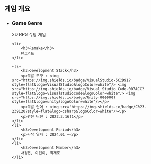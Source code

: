 <h2 id="Outline">게임 개요</h2>
<ul>
    <li>
        <h3>Game Genre</h3>
        2D RPG 슈팅 게임
    </li> 

    <li>
        <h3>Remake</h3>
        던그리드
    </li>

    <li>
        <h3>Development Stack</h3>
        <p>개발 도구 : <img src="https://img.shields.io/badge/VisualStudio-5C2D91?style=flat&logo=VisualStudio&logoColor=white"/> <img src="https://img.shields.io/badge/Visual Studio Code-007ACC?style=flat&logo=visualstudiocode&logoColor=white"/> <img src="https://img.shields.io/badge/Unity-000000?style=flat&logo=unity&logoColor=white"/></p>
        <p>개발 언어 : <img src="https://img.shields.io/badge/C%23-239120?style=flat&logo=csharp&logoColor=white"/></p>
        <p>엔진 버전 : 2022.3.16f1</p>
    </li>
    <li>
        <h3>Development Period</h3>
        <p>시작 일자 : 2024.01 ~</p>
    </li>
    <li>
        <h3>Development Member</h3>
        서정현, 이건이, 최재호
    </li>
</ul>